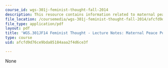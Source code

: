 ```yaml
---
course_id: wgs-301j-feminist-thought-fall-2014
description: This resource contains information related to maternal peace politics.
file_location: /coursemedia/wgs-301j-feminist-thought-fall-2014/afcfd9d76ce9bda85184aaa2f4d6ce3f_MITWGS_301JF14_Sess13.pdf
file_type: application/pdf
layout: pdf
title: 'WGS.301JF14 Feminist Thought - Lecture Notes: Maternal Peace Politics'
type: course
uid: afcfd9d76ce9bda85184aaa2f4d6ce3f

---
```

None